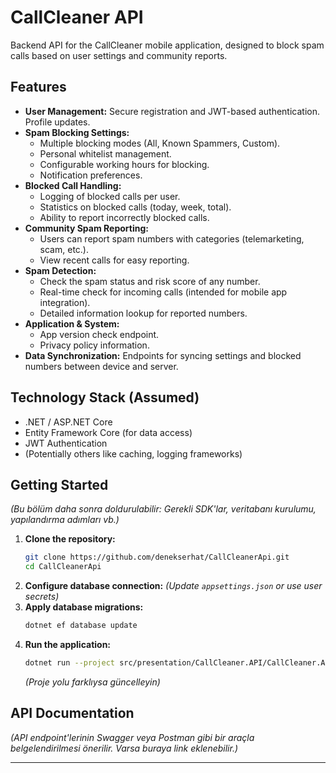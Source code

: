 # CallCleaner API

Backend API for the CallCleaner mobile application, designed to block spam calls based on user settings and community reports.

## Features

*   **User Management:** Secure registration and JWT-based authentication. Profile updates.
*   **Spam Blocking Settings:**
    *   Multiple blocking modes (All, Known Spammers, Custom).
    *   Personal whitelist management.
    *   Configurable working hours for blocking.
    *   Notification preferences.
*   **Blocked Call Handling:**
    *   Logging of blocked calls per user.
    *   Statistics on blocked calls (today, week, total).
    *   Ability to report incorrectly blocked calls.
*   **Community Spam Reporting:**
    *   Users can report spam numbers with categories (telemarketing, scam, etc.).
    *   View recent calls for easy reporting.
*   **Spam Detection:**
    *   Check the spam status and risk score of any number.
    *   Real-time check for incoming calls (intended for mobile app integration).
    *   Detailed information lookup for reported numbers.
*   **Application & System:**
    *   App version check endpoint.
    *   Privacy policy information.
*   **Data Synchronization:** Endpoints for syncing settings and blocked numbers between device and server.

## Technology Stack (Assumed)

*   .NET / ASP.NET Core
*   Entity Framework Core (for data access)
*   JWT Authentication
*   (Potentially others like caching, logging frameworks)

## Getting Started

*(Bu bölüm daha sonra doldurulabilir: Gerekli SDK'lar, veritabanı kurulumu, yapılandırma adımları vb.)*

1.  **Clone the repository:**
    ```bash
    git clone https://github.com/denekserhat/CallCleanerApi.git
    cd CallCleanerApi
    ```
2.  **Configure database connection:**
    *(Update `appsettings.json` or use user secrets)*
3.  **Apply database migrations:**
    ```bash
    dotnet ef database update
    ```
4.  **Run the application:**
    ```bash
    dotnet run --project src/presentation/CallCleaner.API/CallCleaner.API.csproj 
    ```
    *(Proje yolu farklıysa güncelleyin)*

## API Documentation

*(API endpoint'lerinin Swagger veya Postman gibi bir araçla belgelendirilmesi önerilir. Varsa buraya link eklenebilir.)*

---
